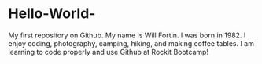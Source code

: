 # Hello-World-
My first repository on Github.
My name is Will Fortin.
I was born in 1982.
I enjoy coding, photography, camping, hiking, and making coffee tables.
I am learning to code properly and use Github at Rockit Bootcamp!
